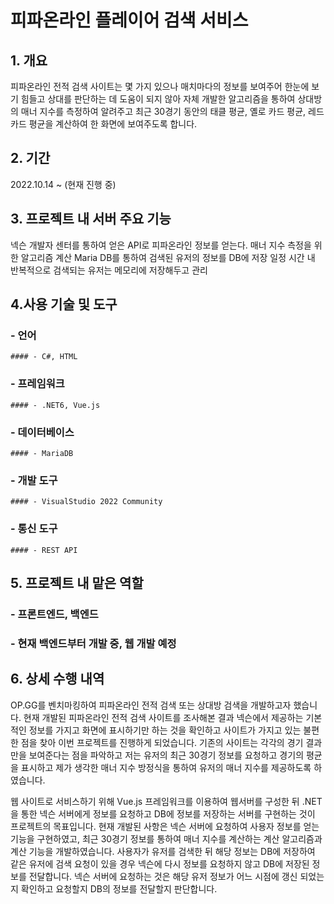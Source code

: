 # 피파온라인 플레이어 검색 서비스

## 1. 개요
  피파온라인 전적 검색 사이트는 몇 가지 있으나 매치마다의 정보를 보여주어 한눈에 보기 힘들고 상대를 판단하는 데 도움이 되지 않아 자체 개발한 알고리즘을 통하여 상대방의 매너 지수를 측정하여 알려주고 최근 30경기 동안의 태클 평균, 옐로 카드 평균, 레드카드 평균을 계산하여 한 화면에 보여주도록 합니다.

## 2. 기간
  2022.10.14 ~ (현재 진행 중)

## 3. 프로젝트 내 서버 주요 기능
  넥슨 개발자 센터를 통하여 얻은 API로 피파온라인 정보를 얻는다.
  매너 지수 측정을 위한 알고리즘 계산
  Maria DB를 통하여 검색된 유저의 정보를 DB에 저장
  일정 시간 내 반복적으로 검색되는 유저는 메모리에 저장해두고 관리

## 4.사용 기술 및 도구
  ### - 언어
    #### - C#, HTML
  ### - 프레임워크
    #### - .NET6, Vue.js	
  ### - 데이터베이스
    #### - MariaDB
  ### - 개발 도구
    #### - VisualStudio 2022 Community
  ### - 통신 도구
    #### - REST API

## 5. 프로젝트 내 맡은 역할
  ### - 프론트엔드, 백엔드
  ### - 현재 백엔드부터 개발 중, 웹 개발 예정

## 6. 상세 수행 내역
  OP.GG를 벤치마킹하여 피파온라인 전적 검색 또는 상대방 검색을 개발하고자 했습니다.
  현재 개발된 피파온라인 전적 검색 사이트를 조사해본 결과 넥슨에서 제공하는 기본적인 정보를 가지고 화면에 표시하기만 하는 것을 확인하고 사이트가 가지고 있는 불편한 점을 찾아 이번 프로젝트를 진행하게 되었습니다.
  기존의 사이트는 각각의 경기 결과만을 보여준다는 점을 파악하고
  저는 유저의 최근 30경기 정보를 요청하고 경기의 평균을 표시하고 제가 생각한 매너 지수 방정식을 통하여 유저의 매너 지수를 제공하도록 하였습니다.

  웹 사이트로 서비스하기 위해 Vue.js 프레임워크를 이용하여 웹서버를 구성한 뒤 .NET을 통한 넥슨 서버에게 정보를 요청하고 DB에 정보를 저장하는 서버를 구현하는 것이 프로젝트의 목표입니다.
  현재 개발된 사항은 넥슨 서버에 요청하여 사용자 정보를 얻는 기능을 구현하였고, 최근 30경기 정보를 통하여 매너 지수를 계산하는 계산 알고리즘과 계산 기능을 개발하였습니다. 사용자가 유저를 검색한 뒤 해당 정보는 DB에 저장하여 같은 유저에 검색 요청이 있을 경우 넥슨에 다시 정보를 요청하지 않고 DB에 저장된 정보를 전달합니다. 
  넥슨 서버에 요청하는 것은 해당 유저 정보가 어느 시점에 갱신 되었는지 확인하고 요청할지 DB의 정보를 전달할지 판단합니다.

